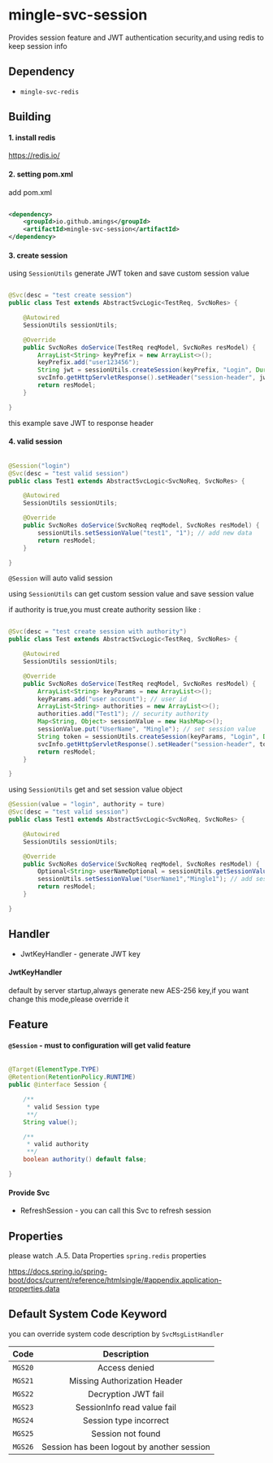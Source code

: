 # mingle-svc-session

Provides session feature and JWT authentication security,and using redis to keep session info

## Dependency

* `mingle-svc-redis`

## Building

#### 1. install redis

https://redis.io/

#### 2. setting pom.xml

add pom.xml

```xml

<dependency>
    <groupId>io.github.amings</groupId>
    <artifactId>mingle-svc-session</artifactId>
</dependency>
```

#### 3. create session

using `SessionUtils` generate JWT token and save custom session value

```java

@Svc(desc = "test create session")
public class Test extends AbstractSvcLogic<TestReq, SvcNoRes> {

    @Autowired
    SessionUtils sessionUtils;

    @Override
    public SvcNoRes doService(TestReq reqModel, SvcNoRes resModel) {
        ArrayList<String> keyPrefix = new ArrayList<>();
        keyPrefix.add("user123456");
        String jwt = sessionUtils.createSession(keyPrefix, "Login", Duration.ofMinutes(10));
        svcInfo.getHttpServletResponse().setHeader("session-header", jwt);
        return resModel;
    }

}
```

this example save JWT to response header

#### 4. valid session

```java

@Session("login")
@Svc(desc = "test valid session")
public class Test1 extends AbstractSvcLogic<SvcNoReq, SvcNoRes> {

    @Autowired
    SessionUtils sessionUtils;

    @Override
    public SvcNoRes doService(SvcNoReq reqModel, SvcNoRes resModel) {
        sessionUtils.setSessionValue("test1", "1"); // add new data
        return resModel;
    }

}
```

`@Session` will auto valid session

using `SessionUtils` can get custom session value and save session value

if authority is true,you must create authority session like :

```java

@Svc(desc = "test create session with authority")
public class Test extends AbstractSvcLogic<TestReq, SvcNoRes> {

    @Autowired
    SessionUtils sessionUtils;

    @Override
    public SvcNoRes doService(TestReq reqModel, SvcNoRes resModel) {
        ArrayList<String> keyParams = new ArrayList<>();
        keyParams.add("user account"); // user id
        ArrayList<String> authorities = new ArrayList<>();
        authorities.add("Test1"); // security authority
        Map<String, Object> sessionValue = new HashMap<>();
        sessionValue.put("UserName", "Mingle"); // set session value
        String token = sessionUtils.createSession(keyParams, "Login", Duration.ofMinutes(10), sessionValue, authorities);
        svcInfo.getHttpServletResponse().setHeader("session-header", token);
        return resModel;
    }

}
```

using `SessionUtils` get and set session value object
```java
@Session(value = "login", authority = ture)
@Svc(desc = "test valid session")
public class Test1 extends AbstractSvcLogic<SvcNoReq, SvcNoRes> {

    @Autowired
    SessionUtils sessionUtils;

    @Override
    public SvcNoRes doService(SvcNoReq reqModel, SvcNoRes resModel) {
        Optional<String> userNameOptional = sessionUtils.getSessionValue("userName"); // get session value
        sessionUtils.setSessionValue("UserName1","Mingle1"); // add session value
        return resModel;
    }

}
```

## Handler

* JwtKeyHandler - generate JWT key

#### JwtKeyHandler

default by server startup,always generate new AES-256 key,if you want change this mode,please override it


## Feature

#### `@Session` - must to configuration will get valid feature

```java

@Target(ElementType.TYPE)
@Retention(RetentionPolicy.RUNTIME)
public @interface Session {

    /**
     * valid Session type
     **/
    String value();

    /**
     * valid authority
     **/
    boolean authority() default false;

}
```

#### Provide Svc

- RefreshSession - you can call this Svc to refresh session 

## Properties

please watch .A.5. Data Properties `spring.redis` properties

https://docs.spring.io/spring-boot/docs/current/reference/htmlsingle/#appendix.application-properties.data


## Default System Code Keyword

you can override system code description by `SvcMsgListHandler`

|  Code   |                Description                 |
|:-------:|:------------------------------------------:|
| `MGS20` |               Access denied                |
| `MGS21` |        Missing Authorization Header        |
| `MGS22` |            Decryption JWT fail             |
| `MGS23` |        SessionInfo read value fail         |
| `MGS24` |           Session type incorrect           |
| `MGS25` |             Session not found              |
| `MGS26` | Session has been logout by another session |

